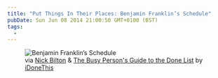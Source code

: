 ```yaml
---
title: "Put Things In Their Places: Benjamin Franklin’s Schedule"
pubDate: Sun Jun 08 2014 21:00:50 GMT+0100 (BST)
tags:
  -
---
```


<figure><img src="https://domchristie.s3.amazonaws.com/benjamin-franklin-schedule.jpg" alt="Benjamin Franklin&#x2019;s Schedule"><figcaption>via <a href="https://www.flickr.com/photos/nickbilton/3779169741/">Nick Bilton</a> &amp; <a href="https://idonethis.com/the-busy-persons-guide-done-list/">The Busy Person's Guide to the Done List</a> by <a href="https://idonethis.com">iDoneThis</a></figcaption></figure>
